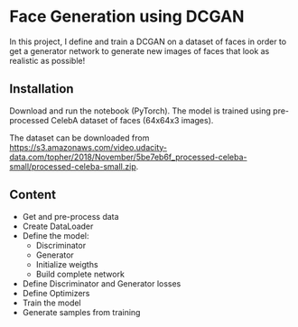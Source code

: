 # Face Generation using DCGAN

In this project, I define and train a DCGAN on a dataset of faces in order to get a generator network to generate new images of faces that look as realistic as possible!

## Installation

Download and run the notebook (PyTorch).
The model is trained using pre-processed CelebA dataset of faces (64x64x3 images).

The dataset can be downloaded from https://s3.amazonaws.com/video.udacity-data.com/topher/2018/November/5be7eb6f_processed-celeba-small/processed-celeba-small.zip.

## Content

- Get and pre-process data
- Create DataLoader
- Define the model:
  - Discriminator
  - Generator
  - Initialize weigths
  - Build complete network
- Define Discriminator and Generator losses
- Define Optimizers
- Train the model
- Generate samples from training
